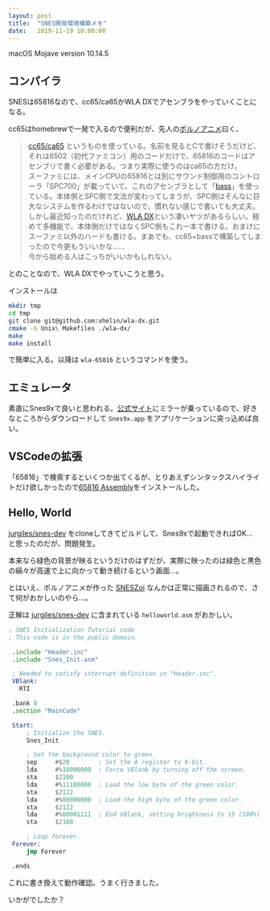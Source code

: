 ```yaml
---
layout: post
title:  "SNES開発環境構築メモ"
date:   2019-11-19 10:00:00
---
```


macOS Mojave version 10.14.5

## コンパイラ

SNESは65816なので、cc65/ca65かWLA DXでアセンブラをやっていくことになる。

cc65はhomebrewで一発で入るので便利だが、先人の[ポルノアニメ](http://gyuque.hatenablog.com/)曰く、

>[cc65/ca65](http://www.cc65.org/)  というものを使っている。名前を見るとCで書けそうだけど、それは6502（初代ファミコン）用のコードだけで、65816のコードはアセンブリで書く必要がある。つまり実際に使うのはca65の方だけ。  
スーファミには、メインCPUの65816とは別にサウンド制御用のコントローラ「SPC700」が載っていて、これのアセンブラとして「[bass](https://byuu.org/tool/bass/)」を使っている。本体側とSPC側で文法が変わってしまうが、SPC側はそんなに巨大なシステムを作るわけではないので、慣れない感じで書いても大丈夫。
>しかし最近知ったのだけれど、[WLA DX](http://www.villehelin.com/wla.html)という凄いヤツがあるらしい。極めて多機能で、本体側だけではなくSPC側もこれ一本で書ける。おまけにスーファミ以外のハードも書ける。まあでも、cc65+bassで構築してしまったので今更もういいかな……  
今から始める人はこっちがいいかもしれない。

とのことなので、WLA DXでやっていこうと思う。

インストールは

```sh
mkdir tmp
cd tmp
git clone git@github.com:vhelin/wla-dx.git
cmake -G Unix\ Makefiles ./wla-dx/
make
make install
```

で簡単に入る。以降は `wla-65816` というコマンドを使う。

## エミュレータ

素直にSnes9xで良いと思われる。[公式サイト](http://www.snes9x.com/downloads.php)にミラーが乗っているので、好きなところからダウンロードして `Snes9x.app` をアプリケーションに突っ込めば良い。

## VSCodeの拡張

「65816」で検索するといくつか出てくるが、とりあえずシンタックスハイライトだけ欲しかったので[65816 Assembly](https://marketplace.visualstudio.com/items?itemName=joshneta.65816-assembly)をインストールした。

## Hello, World

[jurgiles/snes-dev](https://github.com/jurgiles/snes-dev) をcloneしてきてビルドして、Snes9xで起動できればOK… と思ったのだが、問題発生。

本来なら緑色の背景が映るというだけのはずだが、実際に映ったのは緑色と黒色の縞々が高速で上に向かって動き続けるという画面…。

とはいえ、ポルノアニメが作った [SNESZoi](https://github.com/gyuque/SNESZoi) なんかは正常に描画されるので、さて何がおかしいのやら…。

正解は [jurgiles/snes-dev](https://github.com/jurgiles/snes-dev) に含まれている `helloworld.asm` がおかしい。

```asm
; SNES Initialization Tutorial code
; This code is in the public domain.

 .include "Header.inc"
 .include "Snes_Init.asm"

 ; Needed to satisfy interrupt definition in "Header.inc".
 VBlank:
   RTI

 .bank 0
 .section "MainCode"

 Start:
     ; Initialize the SNES.
     Snes_Init

     ; Set the background color to green.
     sep     #$20        ; Set the A register to 8-bit.
     lda     #%10000000  ; Force VBlank by turning off the screen.
     sta     $2100
     lda     #%11100000  ; Load the low byte of the green color.
     sta     $2122
     lda     #%00000000  ; Load the high byte of the green color.
     sta     $2122
     lda     #%00001111  ; End VBlank, setting brightness to 15 (100%).
     sta     $2100

     ; Loop forever.
 Forever:
     jmp Forever

 .ends
```

これに書き換えて動作確認。うまく行きました。

いかがでしたか？
